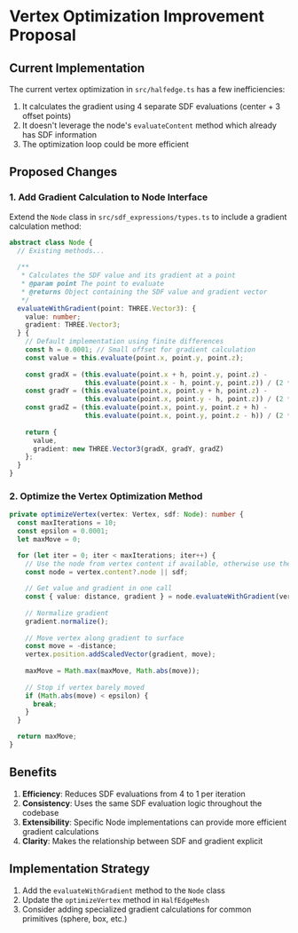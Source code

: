 # Vertex Optimization Improvement Proposal

## Current Implementation

The current vertex optimization in `src/halfedge.ts` has a few inefficiencies:

1. It calculates the gradient using 4 separate SDF evaluations (center + 3 offset points)
2. It doesn't leverage the node's `evaluateContent` method which already has SDF information
3. The optimization loop could be more efficient

## Proposed Changes

### 1. Add Gradient Calculation to Node Interface

Extend the `Node` class in `src/sdf_expressions/types.ts` to include a gradient calculation method:

```typescript
abstract class Node {
  // Existing methods...
  
  /**
   * Calculates the SDF value and its gradient at a point
   * @param point The point to evaluate
   * @returns Object containing the SDF value and gradient vector
   */
  evaluateWithGradient(point: THREE.Vector3): { 
    value: number; 
    gradient: THREE.Vector3;
  } {
    // Default implementation using finite differences
    const h = 0.0001; // Small offset for gradient calculation
    const value = this.evaluate(point.x, point.y, point.z);
    
    const gradX = (this.evaluate(point.x + h, point.y, point.z) - 
                   this.evaluate(point.x - h, point.y, point.z)) / (2 * h);
    const gradY = (this.evaluate(point.x, point.y + h, point.z) - 
                   this.evaluate(point.x, point.y - h, point.z)) / (2 * h);
    const gradZ = (this.evaluate(point.x, point.y, point.z + h) - 
                   this.evaluate(point.x, point.y, point.z - h)) / (2 * h);
    
    return {
      value,
      gradient: new THREE.Vector3(gradX, gradY, gradZ)
    };
  }
}
```

### 2. Optimize the Vertex Optimization Method

```typescript
private optimizeVertex(vertex: Vertex, sdf: Node): number {
  const maxIterations = 10;
  const epsilon = 0.0001;
  let maxMove = 0;

  for (let iter = 0; iter < maxIterations; iter++) {
    // Use the node from vertex content if available, otherwise use the provided SDF
    const node = vertex.content?.node || sdf;
    
    // Get value and gradient in one call
    const { value: distance, gradient } = node.evaluateWithGradient(vertex.position);
    
    // Normalize gradient
    gradient.normalize();
    
    // Move vertex along gradient to surface
    const move = -distance;
    vertex.position.addScaledVector(gradient, move);
    
    maxMove = Math.max(maxMove, Math.abs(move));
    
    // Stop if vertex barely moved
    if (Math.abs(move) < epsilon) {
      break;
    }
  }

  return maxMove;
}
```

## Benefits

1. **Efficiency**: Reduces SDF evaluations from 4 to 1 per iteration
2. **Consistency**: Uses the same SDF evaluation logic throughout the codebase
3. **Extensibility**: Specific Node implementations can provide more efficient gradient calculations
4. **Clarity**: Makes the relationship between SDF and gradient explicit

## Implementation Strategy

1. Add the `evaluateWithGradient` method to the `Node` class
2. Update the `optimizeVertex` method in `HalfEdgeMesh`
3. Consider adding specialized gradient calculations for common primitives (sphere, box, etc.)

